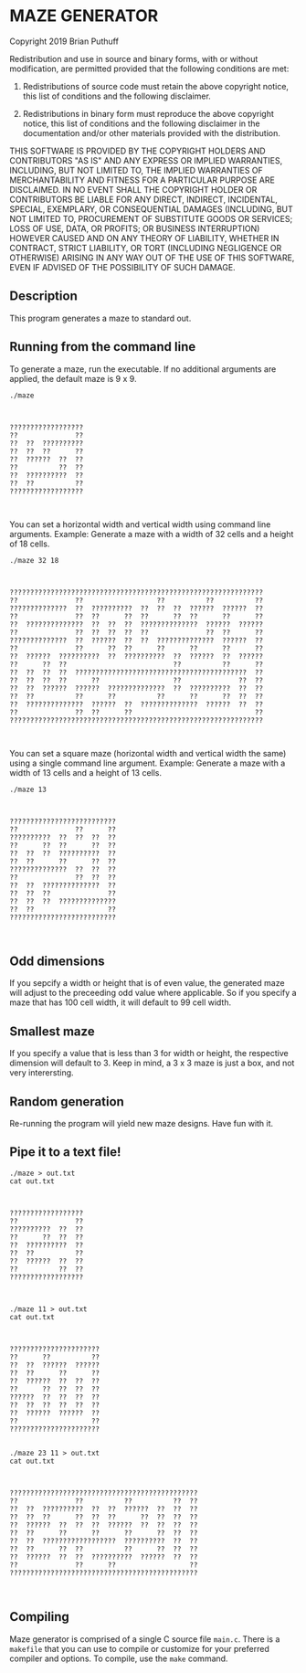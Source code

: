 # MAZE GENERATOR

Copyright 2019 Brian Puthuff

Redistribution and use in source and binary forms, with or without modification, are permitted provided that the following conditions are met:

1. Redistributions of source code must retain the above copyright notice, this list of conditions and the following disclaimer.

2. Redistributions in binary form must reproduce the above copyright notice, this list of conditions and the following disclaimer in the documentation and/or other materials provided with the distribution.

THIS SOFTWARE IS PROVIDED BY THE COPYRIGHT HOLDERS AND CONTRIBUTORS "AS IS" AND ANY EXPRESS OR IMPLIED WARRANTIES, INCLUDING, BUT NOT LIMITED TO, THE IMPLIED WARRANTIES OF MERCHANTABILITY AND FITNESS FOR A PARTICULAR PURPOSE ARE DISCLAIMED. IN NO EVENT SHALL THE COPYRIGHT HOLDER OR CONTRIBUTORS BE LIABLE FOR ANY DIRECT, INDIRECT, INCIDENTAL, SPECIAL, EXEMPLARY, OR CONSEQUENTIAL DAMAGES (INCLUDING, BUT NOT LIMITED TO, PROCUREMENT OF SUBSTITUTE GOODS OR SERVICES; LOSS OF USE, DATA, OR PROFITS; OR BUSINESS INTERRUPTION) HOWEVER CAUSED AND ON ANY THEORY OF LIABILITY, WHETHER IN CONTRACT, STRICT LIABILITY, OR TORT (INCLUDING NEGLIGENCE OR OTHERWISE) ARISING IN ANY WAY OUT OF THE USE OF THIS SOFTWARE, EVEN IF ADVISED OF THE POSSIBILITY OF SUCH DAMAGE.


## Description

This program generates a maze to standard out.

## Running from the command line

To generate a maze, run the executable.
If no additional arguments are applied, the default maze is 9 x 9.

```
./maze



??????????????????
??              ??
??  ??  ??????????
??  ??  ??      ??
??  ??????  ??  ??
??          ??  ??
??  ??????????  ??
??  ??          ??
??????????????????



```

You can set a horizontal width and vertical width using command line arguments.
Example: Generate a maze with a width of 32 cells and a height of 18 cells.

```
./maze 32 18



??????????????????????????????????????????????????????????????
??              ??                  ??          ??          ??
??????????????  ??  ??????????  ??  ??  ??  ??????  ??????  ??
??              ??  ??      ??  ??      ??  ??      ??      ??
??  ??????????????  ??  ??  ??  ??????????????  ??????  ??????
??              ??  ??  ??  ??  ??              ??  ??      ??
??????????????  ??  ??????  ??  ??  ??????????????  ??????  ??
??              ??      ??  ??      ??      ??      ??      ??
??  ??????  ??????????  ??  ??????????  ??  ??????  ??  ??????
??      ??  ??                          ??          ??      ??
??  ??  ??  ??  ??????????????????????????????????????????  ??
??  ??  ??  ??      ??                  ??              ??  ??
??  ??  ??????  ??????  ??????????????  ??  ??????????  ??  ??
??  ??          ??      ??          ??      ??      ??  ??  ??
??  ??????????????  ??????  ??  ??????????????  ??????  ??  ??
??              ??  ??      ??                              ??
??????????????????????????????????????????????????????????????



```

You can set a square maze (horizontal width and vertical width the same) using a single command line argument.
Example: Generate a maze with a width of 13 cells and a height of 13 cells.

```
./maze 13



??????????????????????????
??              ??      ??
??????????  ??  ??  ??  ??
??      ??  ??      ??  ??
??  ??  ??  ??????????  ??
??  ??      ??      ??  ??
??????????????  ??  ??  ??
??              ??  ??  ??
??  ??  ??????????????  ??
??  ??  ??              ??
??  ??  ??  ??????????????
??  ??                  ??
??????????????????????????



```

## Odd dimensions
If you sepcify a width or height that is of even value, the generated maze will adjust to the preceeding odd value where applicable. So if you specify a maze that has 100 cell width, it will default to 99 cell width.

## Smallest maze
If you specify a value that is less than 3 for width or height, the respective dimension will default to 3. Keep in mind, a 3 x 3 maze is just a box, and not very interersting.

## Random generation
Re-running the program will yield new maze designs. Have fun with it.

## Pipe it to a text file!

```
./maze > out.txt
cat out.txt



??????????????????
??              ??
??????????  ??  ??
??      ??  ??  ??
??  ??????????  ??
??  ??          ??
??  ??????  ??  ??
??          ??  ??
??????????????????



```

```
./maze 11 > out.txt
cat out.txt



??????????????????????
??      ??          ??
??  ??  ??????  ??????
??  ??      ??      ??
??  ??????  ??  ??  ??
??      ??  ??  ??  ??
??????  ??  ??  ??  ??
??  ??  ??  ??  ??  ??
??  ??????  ??????  ??
??                  ??
??????????????????????


```
```
./maze 23 11 > out.txt
cat out.txt



??????????????????????????????????????????????
??              ??          ??          ??  ??
??  ??  ??????????  ??  ??  ??????  ??  ??  ??
??  ??  ??      ??  ??  ??      ??  ??  ??  ??
??  ??????  ??  ??  ??  ??????  ??  ??  ??  ??
??  ??      ??      ??      ??      ??  ??  ??
??  ??  ??????????????????  ??????????  ??  ??
??  ??      ??  ??          ??      ??  ??  ??
??  ??????  ??  ??  ??????????  ??????  ??  ??
??              ??      ??                  ??
??????????????????????????????????????????????



```



## Compiling
Maze generator is comprised of a single C source file ```main.c```. There is a ```makefile``` that you can use to compile or customize for your preferred compiler and options. To compile, use the ```make``` command.
